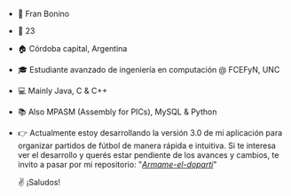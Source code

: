 - 👋  Fran Bonino
- 🌳  23
- 🏠  Córdoba capital, Argentina
- 🎓  Estudiante avanzado de ingeniería en computación @ FCEFyN, UNC
- 💻  Mainly Java, C & C++
- 📚  Also MPASM (Assembly for PICs), MySQL & Python
- 👉  Actualmente estoy desarrollando la versión 3.0 de mi aplicación para organizar partidos de fútbol de manera rápida e intuitiva. Si te interesa ver el desarrollo y querés estar pendiente de los avances y cambios, te invito a pasar por mi repositorio: "[_Armame-el-doparti_](https://github.com/akmsw/Armame-el-doparti)"

  ✌️  ¡Saludos!
